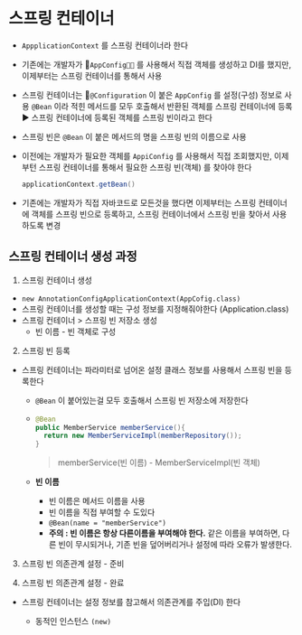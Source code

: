 # 스프링 컨테이너

- `AppplicationContext` 를 스프링 컨테이너라 한다

- 기존에는 개발자가 `AppConfig` 를 사용해서 직접 객체를 생성하고 DI를 했지만, 
  이제부터는 스프링 컨테이너를 통해서 사용

- 스프링 컨테이너는 `@Configuration` 이 붙은 `AppConfig` 를 설정(구성) 정보로 사용
  `@Bean` 이라 적힌 메서드를 모두 호출해서 반환된 객체를 스프링 컨테이너에 등록
  ► 스프링 컨테이너에 등록된 객체를 스프링 빈이라고 한다

- 스프링 빈은 `@Bean` 이 붙은 메서드의 명을 스프링 빈의 이름으로 사용

- 이전에는 개발자가 필요한 객체를 `AppiConfig` 를 사용해서 직접 조회했지만,
  이제부턴 스프링 컨테이너를 통해서 필요한 스프링 빈(객체) 를 찾아야 한다

  ~~~java
  applicationContext.getBean()
  ~~~

- 기존에는 개발자가 직접 자바코드로 모든것을 했다면 이제부터는 스프링 컨테이너에 객체를 스프링 빈으로 등록하고, 스프링 컨테이너에서 스프링 빈을 찾아서 사용하도록 변경



## 스프링 컨테이너 생성 과정

1. 스프링 컨테이너 생성

- `new AnnotationConfigApplicationContext(AppCofig.class)`
- 스프링 컨테이너를 생성할 때는 구성 정보를 지정해줘야한다 (Application.class)
- 스프링 컨테이너 > 스프링 빈 저장소 생성
  - 빈 이름 - 빈 객체로 구성

2. 스프링 빈 등록

- 스프링 컨테이너는 파라미터로 넘어온 설정 클래스 정보를 사용해서 스프링 빈을 등록한다

  - `@Bean` 이 붙어있는걸 모두 호출해서 스프링 빈 저장소에 저장한다

  - ~~~java
    @Bean
    public MemberService memberService(){
      return new MemberServiceImpl(memberRepository());
    }
    ~~~

    > memberService(빈 이름) - MemberServiceImpl(빈 객체)

  - **빈 이름**

    - 빈 이름은 메서드 이름을 사용
    - 빈 이름을 직접 부여할 수 도있다
    - `@Bean(name = "memberService")`
    - **주의 : 빈 이름은 항상 다른이름을 부여해야 한다.**
       같은 이름을 부여하면, 다른 빈이 무시되거나, 기존 빈을 덮어버리거나 설정에 따라 오류가 발생한다.

3. 스프링 빈 의존관계 설정 - 준비

4. 스프링 빈 의존관계 설정 - 완료

- 스프링 컨테이너는 설정 정보를 참고해서 의존관계를 주입(DI) 한다

  - 동적인 인스턴스 `(new)`

  



